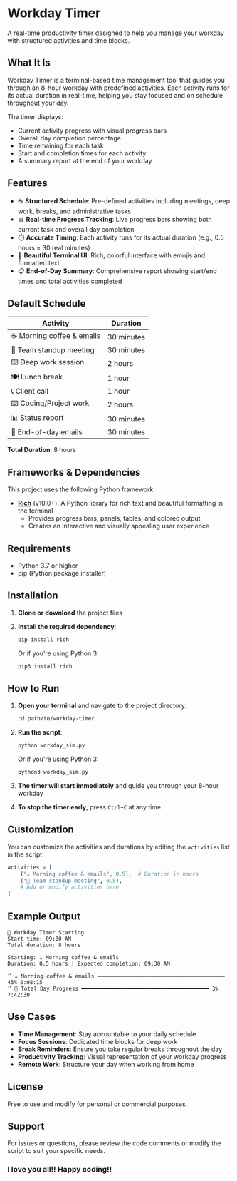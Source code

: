 # Workday Timer

A real-time productivity timer designed to help you manage your workday with structured activities and time blocks.

## What It Is

Workday Timer is a terminal-based time management tool that guides you through an 8-hour workday with predefined activities. Each activity runs for its actual duration in real-time, helping you stay focused and on schedule throughout your day.

The timer displays:
- Current activity progress with visual progress bars
- Overall day completion percentage
- Time remaining for each task
- Start and completion times for each activity
- A summary report at the end of your workday

## Features

- ☕ **Structured Schedule**: Pre-defined activities including meetings, deep work, breaks, and administrative tasks
- 📊 **Real-time Progress Tracking**: Live progress bars showing both current task and overall day completion
- ⏱️ **Accurate Timing**: Each activity runs for its actual duration (e.g., 0.5 hours = 30 real minutes)
- 🎨 **Beautiful Terminal UI**: Rich, colorful interface with emojis and formatted text
- 📋 **End-of-Day Summary**: Comprehensive report showing start/end times and total activities completed

## Default Schedule

| Activity | Duration |
|----------|----------|
| ☕ Morning coffee & emails | 30 minutes |
| 💼 Team standup meeting | 30 minutes |
| ⌨️ Deep work session | 2 hours |
| 🍽️ Lunch break | 1 hour |
| 📞 Client call | 1 hour |
| ⌨️ Coding/Project work | 2 hours |
| 📊 Status report | 30 minutes |
| 📧 End-of-day emails | 30 minutes |

**Total Duration**: 8 hours

## Frameworks & Dependencies

This project uses the following Python framework:

- **[Rich](https://rich.readthedocs.io/)** (v10.0+): A Python library for rich text and beautiful formatting in the terminal
  - Provides progress bars, panels, tables, and colored output
  - Creates an interactive and visually appealing user experience

## Requirements

- Python 3.7 or higher
- pip (Python package installer)

## Installation

1. **Clone or download** the project files

2. **Install the required dependency**:
   ```bash
   pip install rich
   ```

   Or if you're using Python 3:
   ```bash
   pip3 install rich
   ```

## How to Run

1. **Open your terminal** and navigate to the project directory:
   ```bash
   cd path/to/workday-timer
   ```

2. **Run the script**:
   ```bash
   python workday_sim.py
   ```

   Or if you're using Python 3:
   ```bash
   python3 workday_sim.py
   ```

3. **The timer will start immediately** and guide you through your 8-hour workday

4. **To stop the timer early**, press `Ctrl+C` at any time

## Customization

You can customize the activities and durations by editing the `activities` list in the script:

```python
activities = [
    ("☕ Morning coffee & emails", 0.5),  # Duration in hours
    ("💼 Team standup meeting", 0.5),
    # Add or modify activities here
]
```

## Example Output

```
🏢 Workday Timer Starting
Start time: 09:00 AM
Total duration: 8 hours

Starting: ☕ Morning coffee & emails
Duration: 0.5 hours | Expected completion: 09:30 AM

⠋ ☕ Morning coffee & emails ━━━━━━━━━━━━━━━━━━━━━━━━━━━━━━━━━━━━━━━━ 45% 0:08:15
⠋ 📅 Total Day Progress ━━━━━━━━━━━━━━━━━━━━━━━━━━━━━━━━━━━━━━━━ 3% 7:42:30
```

## Use Cases

- **Time Management**: Stay accountable to your daily schedule
- **Focus Sessions**: Dedicated time blocks for deep work
- **Break Reminders**: Ensure you take regular breaks throughout the day
- **Productivity Tracking**: Visual representation of your workday progress
- **Remote Work**: Structure your day when working from home

## License

Free to use and modify for personal or commercial purposes.

## Support

For issues or questions, please review the code comments or modify the script to suit your specific needs.

### I love you all!! Happy coding!!
